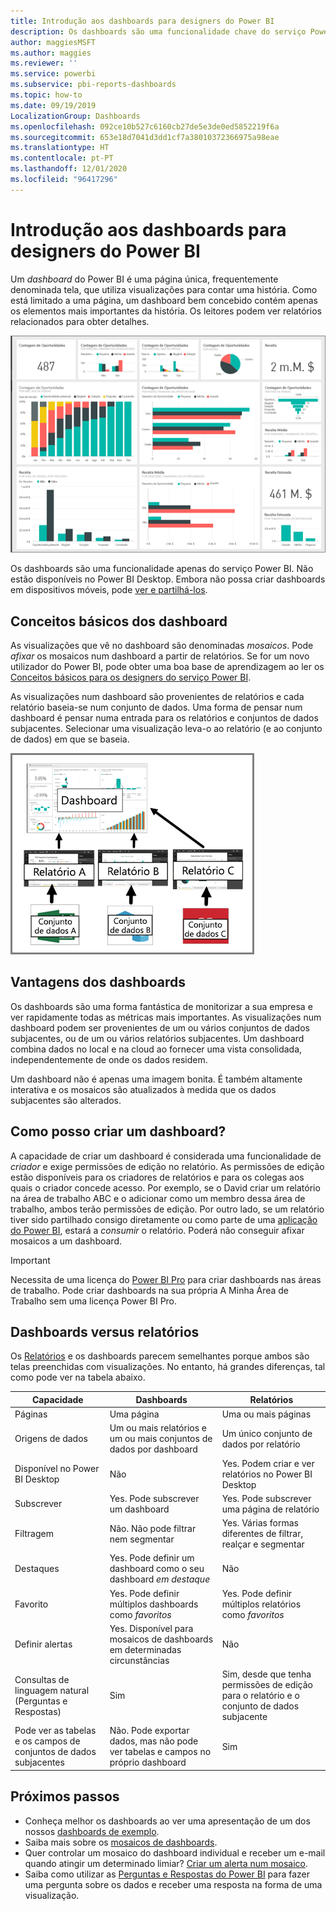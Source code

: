 ```yaml
---
title: Introdução aos dashboards para designers do Power BI
description: Os dashboards são uma funcionalidade chave do serviço Power BI. São uma página única, frequentemente denominada tela, que utiliza visualizações para contar uma história.
author: maggiesMSFT
ms.author: maggies
ms.reviewer: ''
ms.service: powerbi
ms.subservice: pbi-reports-dashboards
ms.topic: how-to
ms.date: 09/19/2019
LocalizationGroup: Dashboards
ms.openlocfilehash: 092ce10b527c6160cb27de5e3de0ed5852219f6a
ms.sourcegitcommit: 653e18d7041d3dd1cf7a38010372366975a98eae
ms.translationtype: HT
ms.contentlocale: pt-PT
ms.lasthandoff: 12/01/2020
ms.locfileid: "96417296"
---
```

# <a name="introduction-to-dashboards-for-power-bi-designers"></a>Introdução aos dashboards para designers do Power BI

Um *dashboard* do Power BI é uma página única, frequentemente denominada tela, que utiliza visualizações para contar uma história. Como está limitado a uma página, um dashboard bem concebido contém apenas os elementos mais importantes da história. Os leitores podem ver relatórios relacionados para obter detalhes.

![Dashboard](media/service-dashboards/power-bi-dashboard2.png)

Os dashboards são uma funcionalidade apenas do serviço Power BI. Não estão disponíveis no Power BI Desktop. Embora não possa criar dashboards em dispositivos móveis, pode [ver e partilhá-los](../consumer/mobile/mobile-apps-view-dashboard.md).

## <a name="dashboard-basics"></a>Conceitos básicos dos dashboard 

As visualizações que vê no dashboard são denominadas *mosaicos*. Pode *afixar* os mosaicos num dashboard a partir de relatórios. Se for um novo utilizador do Power BI, pode obter uma boa base de aprendizagem ao ler os [Conceitos básicos para os designers do serviço Power BI](../fundamentals/service-basic-concepts.md).

As visualizações num dashboard são provenientes de relatórios e cada relatório baseia-se num conjunto de dados. Uma forma de pensar num dashboard é pensar numa entrada para os relatórios e conjuntos de dados subjacentes. Selecionar uma visualização leva-o ao relatório (e ao conjunto de dados) em que se baseia.

![Diagrama a mostrar as relações entre dashboards, relatórios, conjuntos de dados](media/service-dashboards/power-bi-diagram.png)

## <a name="advantages-of-dashboards"></a>Vantagens dos dashboards
Os dashboards são uma forma fantástica de monitorizar a sua empresa e ver rapidamente todas as métricas mais importantes. As visualizações num dashboard podem ser provenientes de um ou vários conjuntos de dados subjacentes, ou de um ou vários relatórios subjacentes. Um dashboard combina dados no local e na cloud ao fornecer uma vista consolidada, independentemente de onde os dados residem.

Um dashboard não é apenas uma imagem bonita. É também altamente interativa e os mosaicos são atualizados à medida que os dados subjacentes são alterados.

## <a name="who-can-create-a-dashboard"></a>Como posso criar um dashboard?
A capacidade de criar um dashboard é considerada uma funcionalidade de *criador* e exige permissões de edição no relatório. As permissões de edição estão disponíveis para os criadores de relatórios e para os colegas aos quais o criador concede acesso. Por exemplo, se o David criar um relatório na área de trabalho ABC e o adicionar como um membro dessa área de trabalho, ambos terão permissões de edição. Por outro lado, se um relatório tiver sido partilhado consigo diretamente ou como parte de uma [aplicação do Power BI](../collaborate-share/service-create-distribute-apps.md), estará a *consumir* o relatório. Poderá não conseguir afixar mosaicos a um dashboard. 

> [!IMPORTANT]
> Necessita de uma licença do [Power BI Pro](../fundamentals/service-features-license-type.md) para criar dashboards nas áreas de trabalho. Pode criar dashboards na sua própria A Minha Área de Trabalho sem uma licença Power BI Pro.


## <a name="dashboards-versus-reports"></a>Dashboards versus relatórios
Os [Relatórios](../consumer/end-user-reports.md) e os dashboards parecem semelhantes porque ambos são telas preenchidas com visualizações. No entanto, há grandes diferenças, tal como pode ver na tabela abaixo.

| **Capacidade** | **Dashboards** | **Relatórios** |
| --- | --- | --- |
| Páginas |Uma página |Uma ou mais páginas |
| Origens de dados |Um ou mais relatórios e um ou mais conjuntos de dados por dashboard |Um único conjunto de dados por relatório |
| Disponível no Power BI Desktop |Não | Yes. Podem criar e ver relatórios no Power BI Desktop |
| Subscrever |Yes. Pode subscrever um dashboard |Yes. Pode subscrever uma página de relatório |
| Filtragem |Não. Não pode filtrar nem segmentar |Yes. Várias formas diferentes de filtrar, realçar e segmentar |
| Destaques |Yes. Pode definir um dashboard como o seu dashboard *em destaque* |Não |
| Favorito | Yes. Pode definir múltiplos dashboards como *favoritos* | Yes. Pode definir múltiplos relatórios como *favoritos*
| Definir alertas |Yes. Disponível para mosaicos de dashboards em determinadas circunstâncias |Não |
| Consultas de linguagem natural (Perguntas e Respostas) |Sim | Sim, desde que tenha permissões de edição para o relatório e o conjunto de dados subjacente |
| Pode ver as tabelas e os campos de conjuntos de dados subjacentes |Não. Pode exportar dados, mas não pode ver tabelas e campos no próprio dashboard |Sim |


## <a name="next-steps"></a>Próximos passos
* Conheça melhor os dashboards ao ver uma apresentação de um dos nossos [dashboards de exemplo](sample-tutorial-connect-to-the-samples.md).
* Saiba mais sobre os [mosaicos de dashboards](service-dashboard-tiles.md).
* Quer controlar um mosaico do dashboard individual e receber um e-mail quando atingir um determinado limiar? [Criar um alerta num mosaico](service-set-data-alerts.md).
* Saiba como utilizar as [Perguntas e Respostas do Power BI](power-bi-tutorial-q-and-a.md) para fazer uma pergunta sobre os dados e receber uma resposta na forma de uma visualização.
